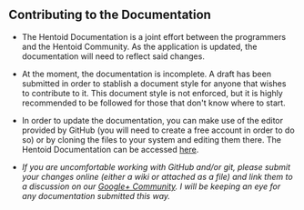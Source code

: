 ## Contributing to the Documentation* The Hentoid Documentation is a joint effort between the programmers and the Hentoid Community.As the application is updated, the documentation will need to reflect said changes.* At the moment, the documentation is incomplete. A draft has been submitted in order to stablish a document style for anyone that wishes to contribute to it.This document style is not enforced, but it is highly recommended to be followed for those that don't know where to start.* In order to update the documentation, you can make use of the editor provided by GitHub (you will need to create a free account in order to do so) or by cloning the files to your system and editing them there. The Hentoid Documentation can be accessed [here](https://github.com/csaki/Hentoid/wiki).* *If you are uncomfortable working with GitHub and/or git, please submit your changes online (either a wiki or attached as a file) and link them to a discussion on our [Google+ Community](https://plus.google.com/communities/110496467189870321840). I will be keeping an eye for any documentation submitted this way.*
